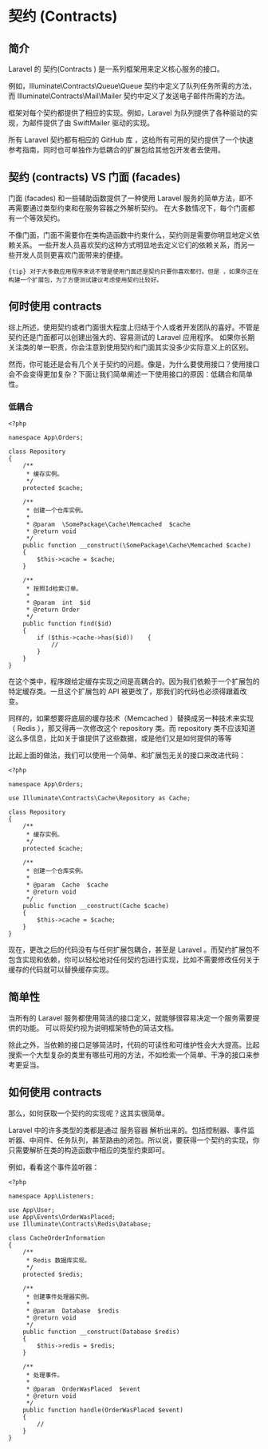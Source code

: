 # 契约 (Contracts)

## 简介

Laravel 的 契约(Contracts ) 是一系列框架用来定义核心服务的接口。

例如，Illuminate\Contracts\Queue\Queue 契约中定义了队列任务所需的方法，而 Illuminate\Contracts\Mail\Mailer 契约中定义了发送电子邮件所需的方法。

框架对每个契约都提供了相应的实现。例如，Laravel 为队列提供了各种驱动的实现，为邮件提供了由 SwiftMailer 驱动的实现。

所有 Laravel 契约都有相应的 GitHub 库 ，这给所有可用的契约提供了一个快速参考指南，同时也可单独作为低耦合的扩展包给其他包开发者去使用。

## 契约 (contracts) VS 门面 (facades)

门面 (facades) 和一些辅助函数提供了一种使用 Laravel 服务的简单方法，即不再需要通过类型约束和在服务容器之外解析契约。 在大多数情况下，每个门面都有一个等效契约。

不像门面，门面不需要你在类构造函数中约束什么，契约则是需要你明显地定义依赖关系。 一些开发人员喜欢契约这种方式明显地去定义它们的依赖关系，而另一些开发人员则更喜欢门面带来的便捷。

```
{tip} 对于大多数应用程序来说不管是使用门面还是契约只要你喜欢都行。但是 ，如果你正在构建一个扩展包，为了方便测试建议考虑使用契约比较好。
```

## 何时使用 contracts

综上所述，使用契约或者门面很大程度上归结于个人或者开发团队的喜好。不管是契约还是门面都可以创建出强大的、容易测试的 Laravel 应用程序。 如果你长期关注类的单一职责，你会注意到使用契约和门面其实没多少实际意义上的区别。

然而，你可能还是会有几个关于契约的问题。像是，为什么要使用接口？使用接口会不会变得更加复杂？下面让我们简单阐述一下使用接口的原因：低耦合和简单性。

### 低耦合

```
<?php

namespace App\Orders;

class Repository
{
    /**
     * 缓存实例。
     */
    protected $cache;

    /**
     * 创建一个仓库实例。
     *
     * @param  \SomePackage\Cache\Memcached  $cache
     * @return void
     */
    public function __construct(\SomePackage\Cache\Memcached $cache)
    {
        $this->cache = $cache;
    }

    /**
     * 按照Id检索订单。
     *
     * @param  int  $id
     * @return Order
     */
    public function find($id)
    {
        if ($this->cache->has($id))    {
            //
        }
    }
}
```

在这个类中，程序跟给定缓存实现之间是高耦合的。因为我们依赖于一个扩展包的特定缓存类。一旦这个扩展包的 API 被更改了，那我们的代码也必须得跟着改变。

同样的，如果想要将底层的缓存技术（Memcached ）替换成另一种技术来实现（ Redis ），那又得再一次修改这个 repository 类。而 repository 类不应该知道这么多信息，比如关于谁提供了这些数据，或是他们又是如何提供的等等

比起上面的做法，我们可以使用一个简单、和扩展包无关的接口来改进代码：

```
<?php

namespace App\Orders;

use Illuminate\Contracts\Cache\Repository as Cache;

class Repository
{
    /**
     * 缓存实例。
     */
    protected $cache;

    /**
     * 创建一个仓库实例。
     *
     * @param  Cache  $cache
     * @return void
     */
    public function __construct(Cache $cache)
    {
        $this->cache = $cache;
    }
}
```

现在，更改之后的代码没有与任何扩展包耦合，甚至是 Laravel 。而契约扩展包不包含实现和依赖，你可以轻松地对任何契约包进行实现，比如不需要修改任何关于缓存的代码就可以替换缓存实现。

## 简单性

当所有的 Laravel 服务都使用简洁的接口定义，就能够很容易决定一个服务需要提供的功能。 可以将契约视为说明框架特色的简洁文档。

除此之外，当依赖的接口足够简洁时，代码的可读性和可维护性会大大提高。比起搜索一个大型复杂的类里有哪些可用的方法，不如检索一个简单、干净的接口来参考更妥当。

## 如何使用 contracts

那么，如何获取一个契约的实现呢？这其实很简单。

Laravel 中的许多类型的类都是通过 服务容器 解析出来的。包括控制器、事件监听器、中间件、任务队列，甚至路由的闭包。所以说，要获得一个契约的实现，你只需要解析在类的构造函数中相应的类型约束即可。

例如，看看这个事件监听器：

```
<?php

namespace App\Listeners;

use App\User;
use App\Events\OrderWasPlaced;
use Illuminate\Contracts\Redis\Database;

class CacheOrderInformation
{
    /**
     * Redis 数据库实现。
     */
    protected $redis;

    /**
     * 创建事件处理器实例。
     *
     * @param  Database  $redis
     * @return void
     */
    public function __construct(Database $redis)
    {
        $this->redis = $redis;
    }

    /**
     * 处理事件。
     *
     * @param  OrderWasPlaced  $event
     * @return void
     */
    public function handle(OrderWasPlaced $event)
    {
        //
    }
}
```




